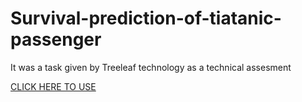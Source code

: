 # Survival-prediction-of-tiatanic-passenger
It was a task given by Treeleaf technology as a technical assesment

[CLICK HERE TO USE](https://survival-prediction-of-tiatanic-passenger.streamlit.app/)
